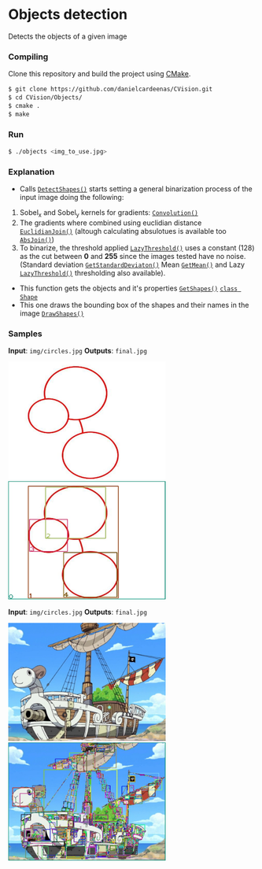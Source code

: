 # Objects detection
Detects the objects of a given image

### Compiling

Clone this repository and build the project using [CMake](http://www.cmake.org/download/).

```sh
$ git clone https://github.com/danielcardeenas/CVision.git
$ cd CVision/Objects/
$ cmake .
$ make
```
### Run
```sh
$ ./objects <img_to_use.jpg>
```
### Explanation
+ Calls [`DetectShapes()`](https://github.com/danielcardeenas/CVision/blob/master/libs/Utils.cpp#L271) starts setting a general binarization process of the input image doing the following:

1.  Sobel<sub>x</sub> and Sobel<sub>y</sub> kernels for gradients:  [`Convolution()`](https://github.com/danielcardeenas/CVision/blob/master/libs/Filters.cpp#L214)
2.  The gradients where combined using euclidian distance [`EuclidianJoin()`](https://github.com/danielcardeenas/CVision/blob/master/libs/Filters.cpp#L380) (altough calculating absulotues is available too [`AbsJoin()`](https://github.com/danielcardeenas/CVision/blob/master/libs/Filters.cpp#L413))
3.  To binarize, the threshold applied [`LazyThreshold()`](https://github.com/danielcardeenas/CVision/blob/master/libs/Filters.cpp#L445) uses a constant (128) as the cut between **0** and **255** since the images tested have no noise.
(Standard deviation [`GetStandardDeviaton()`](https://github.com/danielcardeenas/CVision/blob/master/libs/Utils.cpp#L14) 
Mean [`GetMean()`](https://github.com/danielcardeenas/CVision/blob/master/libs/Utils.cpp#L59) and 
Lazy [`LazyThreshold()`](https://github.com/danielcardeenas/CVision/blob/master/libs/Filters.cpp#L445) thresholding also available).

+ This function gets the objects and it's properties [`GetShapes()`](https://github.com/danielcardeenas/CVision/blob/master/libs/Utils.cpp#L316) [`class Shape`](https://github.com/danielcardeenas/CVision/blob/master/libs/Shape.h#L10)
+ This one draws the bounding box of the shapes and their names in the image 
[`DrawShapes()`](https://github.com/danielcardeenas/CVision/blob/master/libs/Utils.cpp#L398)

### Samples
**Input**: ```img/circles.jpg```
**Outputs**: ```final.jpg```

<img src="https://github.com/danielcardeenas/CVision/blob/master/Objects/img/circles.jpg?raw=true" width="320" height="240" />
<img src="https://github.com/danielcardeenas/CVision/blob/master/Objects/final.jpg?raw=true" width="320" height="240" />

**Input**: ```img/circles.jpg```
**Outputs**: ```final.jpg```

<img src="https://github.com/danielcardeenas/CVision/blob/master/Objects/img/onepiece.png?raw=true" width="320" height="240" />
<img src="https://github.com/danielcardeenas/CVision/blob/master/Objects/onepiece.jpg?raw=true" width="320" height="240" />
